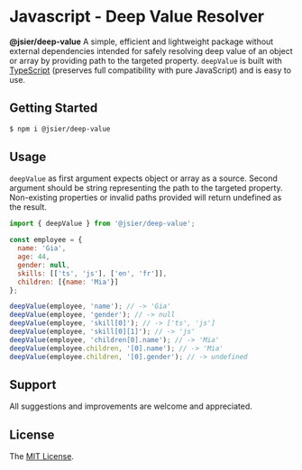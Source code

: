 # Javascript - Deep Value Resolver
**@jsier/deep-value**
A simple, efficient and lightweight package without external dependencies intended for safely resolving deep value of an object or array by providing path to the targeted property. `deepValue` is built with [TypeScript](http://www.typescriptlang.org/) (preserves full compatibility with pure JavaScript) and is easy to use. 


## Getting Started
```bash
$ npm i @jsier/deep-value
```


## Usage
`deepValue` as first argument expects object or array as a source. Second argument should be string representing the path to the targeted property.
Non-existing properties or invalid paths provided will return undefined as the result.

```javascript
import { deepValue } from '@jsier/deep-value';

const employee = {
  name: 'Gia',
  age: 44,
  gender: null,
  skills: [['ts', 'js'], ['en', 'fr']],
  children: [{name: 'Mia'}]
};

deepValue(employee, 'name'); // -> 'Gia'
deepValue(employee, 'gender'); // -> null
deepValue(employee, 'skill[0]'); // -> ['ts', 'js']
deepValue(employee, 'skill[0][1]'); // -> 'js'
deepValue(employee, 'children[0].name'); // -> 'Mia'
deepValue(employee.children, '[0].name'); // -> 'Mia'
deepValue(employee.children, '[0].gender'); // -> undefined
```


## Support
All suggestions and improvements are welcome and appreciated.


## License
The [MIT License](https://github.com/seidme/jsier/blob/master/LICENSE).
